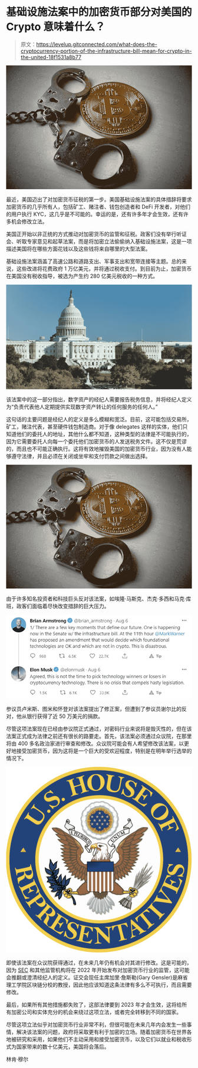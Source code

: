 # 基础设施法案中的加密货币部分对美国的 Crypto 意味着什么？

> 原文：<https://levelup.gitconnected.com/what-does-the-cryptocurrency-portion-of-the-infrastructure-bill-mean-for-crypto-in-the-united-18f1531a8b77>

![](img/27ff6951613eb65deab14661509e087b.png)

最近，美国迈出了对加密货币征税的第一步。美国基础设施法案的具体措辞将要求加密货币的几乎所有人，包括矿工、赌注者、钱包创造者和 DeFi 开发者，对他们的用户执行 KYC，这几乎是不可能的。幸运的是，还有许多年才会生效，还有许多机会修改立法。

美国正开始以非正统的方式推动对加密货币的监管和征税。政客们没有举行听证会、听取专家意见和起草法案，而是将加密立法偷偷纳入基础设施法案，这是一项描述美国将在哪些方面花钱以及这些钱将来自哪里的大型法案。

基础设施法案涵盖了高速公路和道路支出、军事支出和宽带连接等主题。总的来说，这些改进将花费政府 1 万亿美元，并将通过税收支付。到目前为止，加密货币在美国没有税收指导，被选为产生约 280 亿美元税收的一种方式。

![](img/484e4423abdd5339ae4863cdf8248937.png)

该法案中的这一部分指出，数字资产的经纪人需要报告税务信息，并将经纪人定义为“负责代表他人定期提供实现数字资产转让的任何服务的任何人。”

这句话的主要问题是经纪人的定义是多么模糊和宽泛。目前，这可能包括交易所，矿工，赌注代表，甚至硬件钱包制造商。对于像 delegates 这样的实体，他们只知道他们的委托人的地址，其他什么都不知道，这种类型的法律是不可能执行的，因为它需要委托人向每一个委托他们加密货币的人发送税务文件。这不仅是荒谬的，而且也不可能正确执行。这将有效地摧毁美国的加密货币行业，因为没有人能够遵守法律，并且必须在关闭或坐牢和支付罚款之间做出选择。

![](img/f591fc0c8921b3e215c30e882b42899d.png)

由于许多知名投资者和科技巨头反对该法案，如埃隆·马斯克、杰克·多西和马克·库班，政客们面临着尽快改变措辞的巨大压力。

![](img/e53490b97c488c7d8f9b5a68ccc48f0d.png)

参议员卢米斯、图米和怀登对该法案提出了修正案，但遭到了参议员谢尔比的反对，他从银行获得了近 50 万美元的捐款。

尽管这项法案现在已经由参议院正式通过，对密码行业来说将是毁灭性的，但在该法案正式成为法律之前还有很长的路要走。首先，该法案必须通过众议院，在那里将由 400 多名政治家进行审查和修改。众议院可能会有人希望修改该法案，以更好地接受加密货币，因为这将是一个巨大的受欢迎程度，特别是在明年举行选举的情况下。

![](img/e332af6240870e46be91fdd88e9812ef.png)

即使该法案在众议院获得通过，在未来几年仍有机会对其进行修改。这是可能的，因为 [SEC](https://en.bitpush.news/articles/tag/sec) 和其他监管机构将在 2022 年开始发布对加密货币行业的监管，这可能会推翻或澄清经纪人的定义。证交会现任主席加里·詹斯勒(Gary Gensler)是麻省理工学院区块链分校的教授，因此他应该知道这条法律有多么不可执行，而且需要修改。

最后，如果所有其他措施都失败了，这部法律要到 2023 年才会生效，这将给所有加密公司和实体充分的机会来绕过这项立法，或者完全转移到不同的国家。

尽管这项立法似乎对加密货币行业非常不利，但很可能在未来几年内会发生一些事情，解决该法案的问题，政府将采取更有利于加密的立场。随着加密货币在世界各地被研究和采用，如果他们不主动采用和接受加密货币，以及它们以就业和税收形式为国家带来的数十亿美元，美国将会落后。

林肯·穆尔